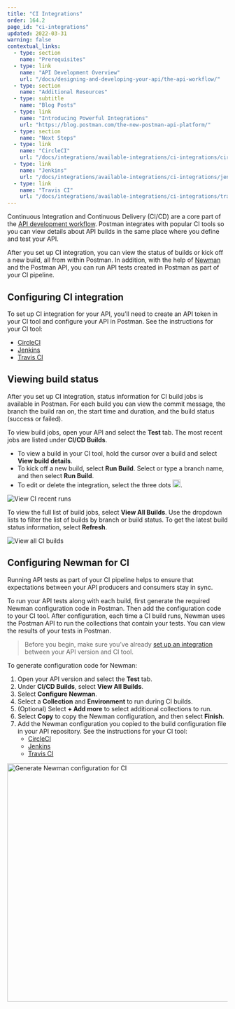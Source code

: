 ```yaml
---
title: "CI Integrations"
order: 164.2
page_id: "ci-integrations"
updated: 2022-03-31
warning: false
contextual_links:
  - type: section
    name: "Prerequisites"
  - type: link
    name: "API Development Overview"
    url: "/docs/designing-and-developing-your-api/the-api-workflow/"
  - type: section
    name: "Additional Resources"
  - type: subtitle
    name: "Blog Posts"
  - type: link
    name: "Introducing Powerful Integrations"
    url: "https://blog.postman.com/the-new-postman-api-platform/"
  - type: section
    name: "Next Steps"
  - type: link
    name: "CircleCI"
    url: "/docs/integrations/available-integrations/ci-integrations/circleci/"
  - type: link
    name: "Jenkins"
    url: "/docs/integrations/available-integrations/ci-integrations/jenkins/"
  - type: link
    name: "Travis CI"
    url: "/docs/integrations/available-integrations/ci-integrations/travis-ci/"
---
```


Continuous Integration and Continuous Delivery (CI/CD) are a core part of the [API development workflow](/docs/designing-and-developing-your-api/the-api-workflow/). Postman integrates with popular CI tools so you can view details about API builds in the same place where you define and test your API.

After you set up CI integration, you can view the status of builds or kick off a new build, all from within Postman. In addition, with the help of [Newman](/docs/running-collections/using-newman-cli/command-line-integration-with-newman/) and the Postman API, you can run API tests created in Postman as part of your CI pipeline.

## Configuring CI integration

To set up CI integration for your API, you’ll need to create an API token in your CI tool and configure your API in Postman. See the instructions for your CI tool:

* [CircleCI](/docs/integrations/available-integrations/ci-integrations/circleci/)
* [Jenkins](/docs/integrations/available-integrations/ci-integrations/jenkins/)
* [Travis CI](/docs/integrations/available-integrations/ci-integrations/travis-ci/)

## Viewing build status

After you set up CI integration, status information for CI build jobs is available in Postman. For each build you can view the commit message, the branch the build ran on, the start time and duration, and the build status (success or failed).

To view build jobs, open your API and select the **Test** tab. The most recent jobs are listed under **CI/CD Builds**.

* To view a build in your CI tool, hold the cursor over a build and select **View build details**.
* To kick off a new build, select **Run Build**. Select or type a branch name, and then select **Run Build**.
* To edit or delete the integration, select the three dots <img alt="Three dots icon" src="https://assets.postman.com/postman-docs/icon-three-dots-v9.jpg#icon" width="18px">.

<img alt="View CI recent runs" src="https://assets.postman.com/postman-docs/ci-recent-runs-v9-15.jpg">

To view the full list of build jobs, select **View All Builds**. Use the dropdown lists to filter the list of builds by branch or build status. To get the latest build status information, select **Refresh**.

<img alt="View all CI builds" src="https://assets.postman.com/postman-docs/ci-view-builds-v9-15.jpg">

## Configuring Newman for CI

Running API tests as part of your CI pipeline helps to ensure that expectations between your API producers and consumers stay in sync.

To run your API tests along with each build, first generate the required Newman configuration code in Postman. Then add the configuration code to your CI tool. After configuration, each time a CI build runs, Newman uses the Postman API to run the collections that contain your tests. You can view the results of your tests in Postman.

>Before you begin, make sure you’ve already [set up an integration](#configuring-ci-integration) between your API version and CI tool.

To generate configuration code for Newman:

1. Open your API version and select the **Test** tab.
1. Under **CI/CD Builds**, select **View All Builds**.
1. Select **Configure Newman**.
1. Select a **Collection** and **Environment** to run during CI builds.
1. (Optional) Select **+ Add more** to select additional collections to run.
1. Select **Copy** to copy the Newman configuration, and then select **Finish**.
1. Add the Newman configuration you copied to the build configuration file in your API repository. See the instructions for your CI tool:
    * [CircleCI](/docs/integrations/available-integrations/ci-integrations/circleci/#configuring-newman-for-circleci)
    * [Jenkins](/docs/integrations/available-integrations/ci-integrations/jenkins/#configuring-newman-for-jenkins)
    * [Travis CI](/docs/integrations/available-integrations/ci-integrations/travis-ci/#configuring-newman-for-travis-ci)

<img alt="Generate Newman configuration for CI" src="https://assets.postman.com/postman-docs/ci-generate-newman-config-v9.jpg" width="543">

